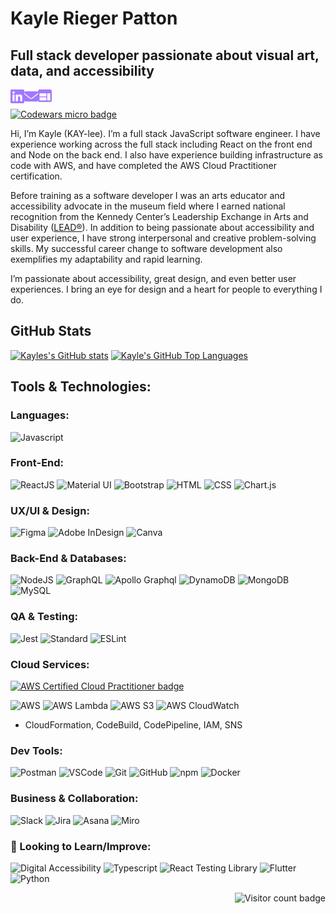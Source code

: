 # Kayle Rieger Patton
## Full stack developer passionate about visual art, data, and accessibility
[<img align="left" alt="linkedin" title="Kayle on Linkedin" width="22px" src="./linkedin.svg" />][linkedin]
[<img align="left" alt="email" title="kayle.patton22@gmail.com" width="22px" src="./email.svg" />][email]
[<img align="left" alt="portfolio"  title="Kayle's portfolio" width="22px" src="./webpage.svg" />][portfolio]

[linkedin]: https://www.linkedin.com/in/kaylerieger/
[email]: mailto:kayle.patton22@gmail.com
[portfolio]: https://www.tinyurl.com/krp-portfolio
<br>

<a href="https://www.codewars.com/users/kayleriegerpatton" target="_blank" rel="noopener noreferrer"> <img src="https://www.codewars.com/users/kayleriegerpatton/badges/micro" alt="Codewars micro badge"/> </a>

Hi, I’m Kayle (KAY-lee). I’m a full stack JavaScript software engineer. I have experience working across the full stack including React on the front end and Node on the back end. I also have experience building infrastructure as code with AWS, and have completed the AWS Cloud Practitioner certification.  

Before training as a software developer I was an arts educator and accessibility advocate in the museum field where I earned national recognition from the Kennedy Center’s Leadership Exchange in Arts and Disability ([LEAD®](https://www.kennedy-center.org/education/networks-conferences-and-research/conferences-and-events/lead-conference/)). In addition to being passionate about accessibility and user experience, I have strong interpersonal and creative problem-solving skills. My successful career change to software development also exemplifies my adaptability and rapid learning. 

I’m passionate about accessibility, great design, and even better user experiences. I bring an eye for design and a heart for people to everything I do.

## GitHub Stats
<!-- Thanks to github.com/anuraghazra/github-readme-stats -->
[![Kayles's GitHub stats](https://github-readme-stats-six-iota-98.vercel.app/api?username=kayleriegerpatton&show_icons=true&theme=aura)](https://github.com/anuraghazra/github-readme-stats)
[![Kayle's GitHub Top Languages](https://github-readme-stats-six-iota-98.vercel.app/api/top-langs/?username=kayleriegerpatton&layout=compact&theme=aura)](https://github.com/anuraghazra/github-readme-stats)

## Tools & Technologies:
### Languages:
![Javascript](https://img.shields.io/badge/-JavaScript-EDD222?logo=javascript&logoColor=black)
<!-- ![Typescript](https://img.shields.io/badge/-TypeScript-3178C6?logo=typescript&logoColor=white) -->

### Front-End:
![ReactJS](https://img.shields.io/badge/-ReactJS-61DAFB?logo=react&logoColor=black)
![Material UI](https://img.shields.io/badge/-Material%20UI-007FFF?logo=mui&logoColor=white)
![Bootstrap](https://img.shields.io/badge/-Bootstrap-7952B3?logo=bootstrap&logoColor=white)
![HTML](https://img.shields.io/badge/-HTML5-E34F26?logo=html5&logoColor=white)
![CSS](https://img.shields.io/badge/-CSS3-1572B6?logo=css3&logoColor=white)
![Chart.js](https://img.shields.io/badge/-Chart.js-FF6384?logo=chart.js&logoColor=white)

### UX/UI & Design:
![Figma](https://img.shields.io/badge/-Figma-F24E1E?logo=figma&logoColor=white)
![Adobe InDesign](https://img.shields.io/badge/-InDesign-FF3366?logo=adobe-indesign&logoColor=white)
![Canva](https://img.shields.io/badge/-Canva-00C4CC?logo=canva&logoColor=white)

### Back-End & Databases:
![NodeJS](http://img.shields.io/badge/-NodeJS-6EBF20?&logo=node.js&logoColor=white)
![GraphQL](http://img.shields.io/badge/-GraphQL-E10098?&logo=graphql&logoColor=white)
![Apollo Graphql](http://img.shields.io/badge/-Apollo%20GraphQL-311C87?&logo=apollographql&logoColor=white)
![DynamoDB](http://img.shields.io/badge/-AWS%20DynamoDB-4053D6?&logo=amazondynamodb&logoColor=white)
![MongoDB](http://img.shields.io/badge/-MongoDB-47A248?&logo=mongodb&logoColor=white)
![MySQL](http://img.shields.io/badge/-MySQL-4479A1?&logo=mysql&logoColor=white)

### QA & Testing:
![Jest](https://img.shields.io/badge/-Jest-C21325?logo=jest&logoColor=white)
![Standard](https://img.shields.io/badge/-Standard-F3DF49?logo=standardjs&logoColor=black)
![ESLint](https://img.shields.io/badge/-ESLint-4B32C3?logo=eslint&logoColor=white)

### Cloud Services:
 <a href="https://www.credly.com/badges/7e1edbe4-7b40-4992-be8e-2c7c82091efd/public_url" target="_blank" rel="noopener noreferrer"> <img src="https://images.credly.com/size/220x220/images/00634f82-b07f-4bbd-a6bb-53de397fc3a6/image.png" alt="AWS Certified Cloud Practitioner badge" width="75" height="75"/> </a>

![AWS](https://img.shields.io/badge/-Amazon%20Web%20Services-232F3E?logo=amazonaws&logoColor=white)
![AWS Lambda](https://img.shields.io/badge/-AWS%20Lambda-FF9900?logo=awslambda&logoColor=black)
![AWS S3](https://img.shields.io/badge/-AWS%20S3-569A31?logo=amazons3&logoColor=white)
![AWS CloudWatch](https://img.shields.io/badge/-AWS%20CloudWatch-FF4F8B?logo=amazoncloudwatch&logoColor=white)
- CloudFormation, CodeBuild, CodePipeline, IAM, SNS 

### Dev Tools:
![Postman](https://img.shields.io/badge/-Postman-FF6C37?logo=postman&logoColor=white)
![VSCode](https://img.shields.io/badge/-VSCode-007ACC?logo=visual-studio-code&logoColor=white)
![Git](https://img.shields.io/badge/-Git-F05032?logo=git&logoColor=white)
![GitHub](https://img.shields.io/badge/-Github-181717?logo=github&logoColor=white)
![npm](https://img.shields.io/badge/-npm-CB3837?logo=npm&logoColor=white)
![Docker](https://img.shields.io/badge/-Docker-2496ED?logo=docker&logoColor=white)

### Business & Collaboration:
![Slack](https://img.shields.io/badge/-Slack-4A154B?logo=slack&logoColor=white)
![Jira](https://img.shields.io/badge/-Jira-0052CC?logo=jira&logoColor=white)
![Asana](https://img.shields.io/badge/-Asana-F06A6A?logo=asana&logoColor=white)
![Miro](https://img.shields.io/badge/-Miro-FFD02F?logo=miro&logoColor=black)

### 🌱 Looking to Learn/Improve:
![Digital Accessibility](https://img.shields.io/badge/-Digital%20Accessibility-165A9C?logo=actigraph&logoColor=white)
![Typescript](https://img.shields.io/badge/-TypeScript-3178C6?logo=typescript&logoColor=white)
![React Testing Library](https://img.shields.io/badge/-React%20Testing%20Library-E33332?logo=testinglibrary&logoColor=white)
![Flutter](https://img.shields.io/badge/-Flutter-02569B?logo=flutter&logoColor=white)
![Python](https://img.shields.io/badge/-Python-3776AB?logo=python&logoColor=white)

<a href="https://badges.pufler.dev">
    <img align="right" src="https://badges.pufler.dev/visits/kayleriegerpatton/kayleriegerpatton?color=A277FF" alt="Visitor count badge" />
 </a>

